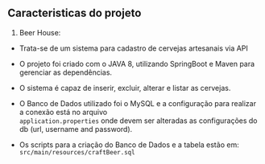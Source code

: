 

## Caracteristicas do projeto

1. Beer House: 


- Trata-se de um sistema para cadastro de cervejas artesanais via API <br/>


- O projeto foi criado com o JAVA 8, utilizando SpringBoot e Maven para gerenciar as dependências. <br/>


- O sistema é capaz de inserir, excluir, alterar e listar as cervejas. <br/>


- O Banco de Dados utilizado foi o MySQL e a configuração para realizar a conexão está no arquivo <br/>
	`application.properties` onde devem ser alteradas as configurações do db (url, username and password). <br/>
	

- Os scripts para a criação do Banco de Dados e a tabela estão em: <br/>
	`src/main/resources/craftBeer.sql`





